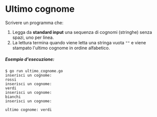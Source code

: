 # Ultimo cognome

Scrivere un programma che:
1. Legga da **standard input** una sequenza di cognomi (stringhe) senza spazi, uno per linea.
2. La lettura termina quando viene letta una stringa vuota `""` e viene stampato l'ultimo cognome in ordine alfabetico.

##### Esempio d'esecuzione:

```text
$ go run ultimo_cognome.go
inserisci un cognome:
rossi
inserisci un cognome:
verdi
inserisci un cognome:
bianchi
inserisci un cognome:

ultimo cognome: verdi
```
